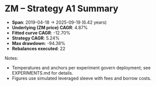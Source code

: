 # ZM – Strategy A1 Summary

- **Span**: 2019-04-18 → 2025-09-19 (6.42 years)
- **Underlying (ZM price) CAGR**: 4.87%
- **Fitted curve CAGR**: -12.70%
- **Strategy CAGR**: 5.24%
- **Max drawdown**: -94.38%
- **Rebalances executed**: 22

Notes:

- Temperatures and anchors per experiment govern deployment; see EXPERIMENTS.md for details.
- Figures use simulated leveraged sleeve with fees and borrow costs.
